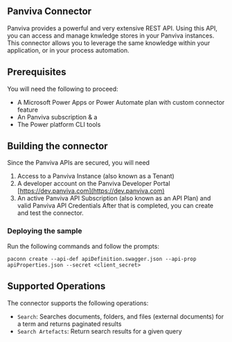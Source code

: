 ## Panviva Connector
Panviva provides a powerful and very extensive REST API. Using this API, you can access and manage knwledge stores in your Panviva instances. This connector allows you to  leverage the same knowledge within your application, or in your process automation.



## Prerequisites
You will need the following to proceed:
* A Microsoft Power Apps or Power Automate plan with custom connector feature
* An Panviva subscription & a 
* The Power platform CLI tools

## Building the connector 
Since the Panviva APIs are secured, you will need
1. Access to a Panviva Instance (also known as a Tenant)
2. A developer account on the Panviva Developer Portal [https://dev.panviva.com](https://dev.panviva.com)
3. An active Panviva API Subscription (also known as an API Plan) and valid Panviva API Credentials
After that is completed, you can create and test the connector.

### Deploying the sample
Run the following commands and follow the prompts:

```paconn
paconn create --api-def apiDefinition.swagger.json --api-prop apiProperties.json --secret <client_secret>
```

## Supported Operations
The connector supports the following operations:
* `Search`: Searches documents, folders, and files (external documents) for a term and returns paginated results
* `Search Artefacts`: Return search results for a given query
